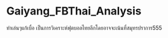 # Gaiyang_FBThai_Analysis
ทำเล่นๆแก้เบื่อ
เป็นการวิเคราะห์ฟุตบอลไทยลีกโดยอาจจะเน้นที่สมุทรปราการ555
